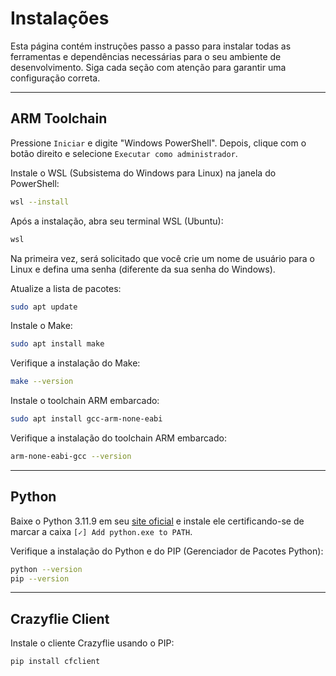 # Instalações

Esta página contém instruções passo a passo para instalar todas as ferramentas e dependências necessárias para o seu ambiente de desenvolvimento. Siga cada seção com atenção para garantir uma configuração correta.

---

## ARM Toolchain

Pressione `Iniciar` e digite "Windows PowerShell". Depois, clique com o botão direito e selecione `Executar como administrador`.

Instale o WSL (Subsistema do Windows para Linux) na janela do PowerShell:
```bash
wsl --install
```

Após a instalação, abra seu terminal WSL (Ubuntu):
```bash
wsl
```

Na primeira vez, será solicitado que você crie um nome de usuário para o Linux e defina uma senha (diferente da sua senha do Windows).

Atualize a lista de pacotes:
```bash
sudo apt update
```

Instale o Make:
```bash
sudo apt install make 
```

Verifique a instalação do Make:
```bash
make --version
```

Instale o toolchain ARM embarcado:
```bash
sudo apt install gcc-arm-none-eabi
```

Verifique a instalação do toolchain ARM embarcado:
```bash
arm-none-eabi-gcc --version
```

---

## Python

Baixe o Python 3.11.9 em seu [site oficial](http://www.python.org/downloads/release/python-3119) e instale ele certificando-se de marcar a caixa `[✓] Add python.exe to PATH`.

Verifique a instalação do Python e do PIP (Gerenciador de Pacotes Python):
```bash
python --version
pip --version
```

---

## Crazyflie Client

Instale o cliente Crazyflie usando o PIP:
```bash
pip install cfclient
```


